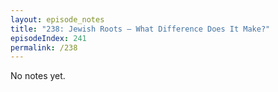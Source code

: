 ```yaml
---
layout: episode_notes
title: "238: Jewish Roots — What Difference Does It Make?"
episodeIndex: 241
permalink: /238
---
```

No notes yet.
